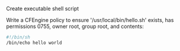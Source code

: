Create executable shell script

Write a CFEngine policy to ensure '/usr/local/bin/hello.sh' exists,
has permissions 0755, owner root, group root, and contents:

```bash
#!/bin/sh
/bin/echo hello world
```
